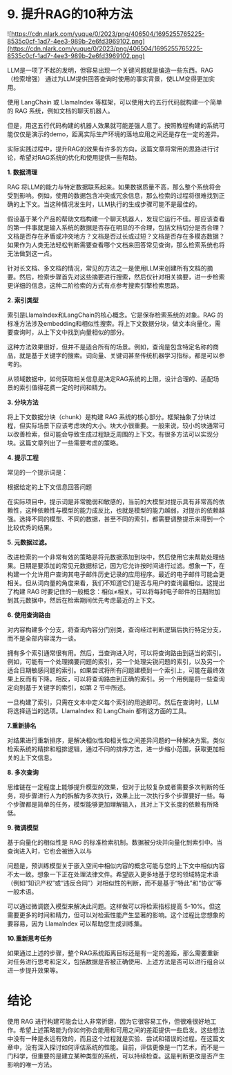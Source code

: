 # 9. 提升RAG的10种方法

![https://cdn.nlark.com/yuque/0/2023/png/406504/1695255765225-8535c0cf-1ad7-4ee3-989b-2e6fd3969102.png](https://cdn.nlark.com/yuque/0/2023/png/406504/1695255765225-8535c0cf-1ad7-4ee3-989b-2e6fd3969102.png)

LLM是一项了不起的发明，但容易出现一个关键问题就是编造一些东西。RAG（检索增强） 通过为LLM提供回答查询时使用的事实背景，使LLM变得更加实用。

使用 LangChain 或 LlamaIndex 等框架，可以使用大约五行代码就构建一个简单的 RAG 系统，例如文档的聊天机器人。

但是，用这五行代码构建的机器人效果就可能差强人意了。按照教程构建的系统可能仅仅是演示的demo，距离实际生产环境的落地应用之间还是存在一定的差异。

实际实践过程中，提升RAG的效果有许多的方向，这篇文章将常用的思路进行讨论，希望对RAG系统的优化和使用提供一些帮助。

**1. 数据清理**

RAG 将LLM的能力与特定数据联系起来。如果数据质量不高，那么整个系统将会受到影响。例如，使用的数据包含冲突或冗余信息，那么检索的过程将很难找到正确的上下文。当这种情况发生时，LLM执行的生成步骤可能不是最佳的。

假设基于某个产品的帮助文档构建一个聊天机器人，发现它运行不佳。那应该查看的第一件事就是输入系统的数据是否存在明显的不合理，包括文档切分是否合理？文档是否存在矛盾或冲突地方？文档是否过长或过短？文档是否存在多模态数据？如果作为人类无法轻松判断需要查看哪个文档来回答常见查询，那么检索系统也将无法做到这一点。

针对长文档、多文档的情况，常见的方法之一是使用LLM来创建所有文档的摘要。然后，检索步骤首先对这些摘要进行搜索，然后仅针对相关摘要，进一步检索更详细的信息，这种二阶检索的方式有点参考搜索引擎检索思路。

**2. 索引类型**

索引是LlamaIndex和LangChain的核心概念。它是保存检索系统的对象。RAG 的标准方法涉及embedding和相似性搜索。将上下文数据分块，做文本向量化，需要查询时，从上下文中找到向量相似的部分。

这种方法效果很好，但并不是适合所有的场景。例如，查询是包含特定名称的商品，就是基于关键字的搜索。词向量、关键词甚至传统机器学习指标，都是可以参考的。

从领域数据中，如何获取相关信息是决定RAG系统的上限，设计合理的、适配场景的索引值得花费一定的时间和精力。

**3. 分块方法**

将上下文数据分块（chunk）是构建 RAG 系统的核心部分。框架抽象了分块过程，但实际场景下应该考虑块的大小。块大小很重要。一般来说，较小的块通常可以改善检索，但可能会导致生成过程缺乏周围的上下文。有很多方法可以实现分块。这篇文章列出了一些需要考虑的策略。

**4. 提示工程**

常见的一个提示词是：

根据给定的上下文信息回答问题

在实际项目中，提示词是非常脆弱和敏感的，当前的大模型对提示具有非常高的依赖性，这种依赖性与模型的能力成反比，也就是模型的能力越弱，对提示的依赖越强。选择不同的模型、不同的数据，甚至不同的索引，都需要调整提示来得到一个比较优秀的结果。

**5. 元数据过滤。**

改进检索的一个非常有效的策略是将元数据添加到块中，然后使用它来帮助处理结果。日期是要添加的常见元数据标记，因为它允许按时间进行过滤。想象一下，在构建一个允许用户查询其电子邮件历史记录的应用程序。最近的电子邮件可能会更相关。但从词向量的角度来看，我们不知道它们是否与用户的查询最相似。这提出了构建 RAG 时要记住的一般概念：相似≠相关。可以将每封电子邮件的日期附加到其元数据中，然后在检索期间优先考虑最近的上下文。

**6. 使用查询路由**

对内容构建多个分支，将查询内容分门别类，查询经过判断逻辑后执行特定分支，而不是全部内容混为一谈。

拥有多个索引通常很有用。然后，当查询进入时，可以将查询路由到适当的索引。例如，可能有一个处理摘要问题的索引，另一个处理尖锐问题的索引，以及另一个适合日期敏感问题的索引。如果尝试将所有问题建模到一个索引上，可能在最终效果上反而有下降。相反，可以将查询路由到正确的索引。另一个用例是将一些查询定向到基于关键字的索引，如第 2 节中所述。

一旦构建了索引，只需在文本中定义每个索引的用途即可。然后在查询时，LLM将选择适当的选项。LlamaIndex 和 LangChain 都有这方面的工具。

**7.重新排名**

对结果进行重新排序，是解决相似性和相关性之间差异问题的一种解决方案。类似检索系统的精排和粗排逻辑，通过不同的排序方法，进一步缩小范围，获取更加相关的上下文信息。

**8. 多次查询**

思维链在一定程度上能够提升模型的效果，但对于比较复杂或者需要多次判断的任务，将步骤进行人为的拆解为多次执行，效果上比一次执行多个步骤要好一些。每个步骤都是简单的任务，模型能够更加理解输入，且对上下文长度的依赖有所降低。

**9. 微调模型**

基于向量化的相似性是 RAG 的标准检索机制。数据被分块并向量化到索引中。当查询进入时，它也会被嵌入以与

问题是，预训练模型关于嵌入空间中相似内容的概念可能与您的上下文中相似内容不太一致。想象一下正在处理法律文件。希望嵌入更多地基于您的领域特定术语（例如“知识产权”或“违反合同”）对相似性的判断，而不是基于“特此”和“协议”等一般术语。

可以通过微调嵌入模型来解决此问题。这样做可以将检索指标提高 5-10%。但这需要更多的时间和精力，但可以对检索性能产生显著的影响。这个过程比您想象的要容易，因为 LlamaIndex 可以帮助您生成训练集。

**10.重新思考任务**

如果通过上述的步骤，整个RAG系统距离目标还是有一定的差距，那么需要重新对任务进行思考和定义，包括数据是否被正确使用、上述方法是否可以进行组合以进一步提升效果等。

# 结论

使用 RAG 进行构建可能会让人非常折磨，因为它很容易工作，但很难很好地工作。希望上述策略能为你如何弥合能用和可用之间的差距提供一些启发。这些想法中没有一种是永远有效的，而且这个过程就是实验、尝试和错误的过程。在这篇文章中，没有深入探讨如何评估系统的性能。目前，评估更像是一门艺术，而不是一门科学，但重要的是建立某种类型的系统，可以持续检查。这是判断更改是否产生影响的唯一方法。